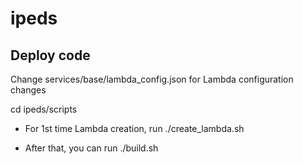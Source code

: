# ipeds

## Deploy code
Change services/base/lambda_config.json for Lambda configuration changes

cd ipeds/scripts
* For 1st time Lambda creation, run ./create_lambda.sh

* After that, you can run ./build.sh

